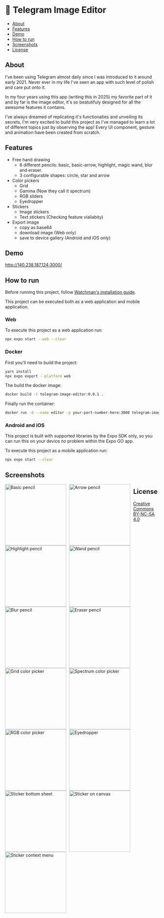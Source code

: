 # 🎨 Telegram Image Editor

- [About](#about)
- [Features](#features)
- [Demo](#demo)
- [How to run](#how-to-run)
- [Screenshots](#screenshots)
- [License](#license)

## About
I've been using Telegram almost daily since I was introduced to it around early 2021. Never ever in my life I've seen an app with such level of polish and care put onto it.

In my four years using this app (writing this in 2025) my favorite part of it and by far is the image editor, it's so beatutifuly designed for all the awesome features it contains.

I've always dreamed of replicating it's functionaties and unveiling its secrets, I'm very excited to build this project as I've managed to learn a lot of different topics just by observing the app! Every UI component, gesture and animation have been created from scratch.

## Features
- Free hand drawing
    - 6 different pencils: basic, basic-arrow, highlight, magic wand, blur and eraser.
    - 3 configurable shapes: circle, star and arrow
- Color pickers
    - Grid
    - Gamma (Now they call it spectrum)
    - RGB sliders
    - Eyedropper
- Stickers
    - Image stickers
    - Text stickers (Checking feature vialiabity)
- Export image
    - copy as base64
    - download image (Web only)
    - save to device gallery (Android and iOS only)

## Demo
http://140.238.187.124:3000/

## How to run
Before running this project, follow [Watchman's installation guide](https://facebook.github.io/watchman/docs/install#buildinstall).

This project can be executed both as a web application and mobile application.

### Web
To execute this project as a web application run:
```sh
npx expo start --web --clear
```

### Docker
First you'll need to build the project:
```sh
yarn install
npx expo export --platform web
```

The build the docker image:
```sh
docker build -t telegram-image-editor:0.0.1 .
```

Finally run the container:
```sh
docker run -d --name editor -p your-port-number-here:3000 telegram-image-editor:0.0.1
```

### Android and iOS
This project is built with supported libraries by the Expo SDK only, so you can run this on your device no problem within the Expo GO app.

To execute this project as a mobile application run:
```sh
npx expo start --clear
```

## Screenshots
[<img style="float: left; margin-right: 10px" width="200px" src="./docs/images/penciil-basic.png" alt="Basic pencil">]("")
<img style="float: left; margin-right: 10px" width="200px" src="./docs/images/pencil-arrow.png" alt="Arrow pencil">
<img style="float: left; margin-right: 10px" width="200px" src="./docs/images/pencil-highlight.png" alt="Highlight pencil">
<img style="float: left; margin-right: 10px" width="200px" src="./docs/images/pencil-wand.png" alt="Wand pencil">
<img style="float: left; margin-right: 10px" width="200px" src="./docs/images/pencil-blur.png" alt="Blur pencil">
<img style="float: left; margin-right: 10px" width="200px" src="./docs/images/pencil-eraser.png" alt="Eraser pencil">
<img style="float: left; margin-right: 10px" width="200px" src="./docs/images/color-picker-grid.png" alt="Grid color picker">
<img style="float: left; margin-right: 10px" width="200px" src="./docs/images/color-picker-gamma.png" alt="Spectrum color picker">
<img style="float: left; margin-right: 10px" width="200px" src="./docs/images/color-picker-rgb.png" alt="RGB color picker">
<img style="float: left; margin-right: 10px" width="200px" src="./docs/images/color-picker-eyedropper.png" alt="Eyedropper">
<img style="float: left; margin-right: 10px" width="200px" src="./docs/images/sticker-bottom-sheet.png" alt="Sticker bottom sheet">
<img style="float: left; margin-right: 10px" width="200px" src="./docs/images/sticker-canvas.png" alt="Sticker on canvas">
<img style="float: left; margin-right: 10px" width="200px" src="./docs/images/sticker-context-menu.png" alt="Sticker context menu">

## License
[Creative Commons BY-NC-SA 4.0](https://creativecommons.org/licenses/by-nc-sa/4.0/)
